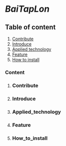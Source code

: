 # *BaiTapLon*

## Table of content
1. [Contribute](#Contribute)
2. [Introduce](#Introduce)
3. [Applied technology](#Applied_technology)
4. [Feature](#Feature)
5. [How to install](#How_to_install)

### Content
1. ### Contribute
2. ### Introduce
3. ### Applied_technology
4. ### Feature
5. ### How_to_install

